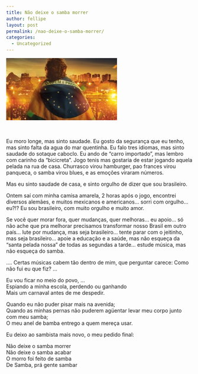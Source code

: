 ```yaml
---
title: Não deixe o samba morrer
author: fellipe
layout: post
permalink: /nao-deixe-o-samba-morrer/
categories:
  - Uncategorized
---
```

[<img class="size-medium wp-image-203 aligncenter" alt="BsHfhIdIQAAj1LB" src="/img/posts//2014/07/BsHfhIdIQAAj1LB-300x168.jpg" width="300" height="168" />][1]

&nbsp;

Eu moro longe, mas sinto saudade. Eu gosto da segurança que eu tenho, mas sinto falta da agua do mar quentinha. Eu falo tres idiomas, mas sinto saudade do sotaque caboclo. Eu ando de &#8220;carro importado&#8221;, mas lembro com carinho da &#8220;bicicreta&#8221;. Jogo tenis mas gostaria de estar jogando aquela pelada na rua de casa. Churrasco virou hamburger, pao frances virou panqueca, o samba virou blues, e as emoções viraram números.

Mas eu sinto saudade de casa, e sinto orgulho de dizer que sou brasileiro.

Ontem saí com minha camisa amarela, 2 horas após o jogo, encontrei diversos alemães, e muitos mexicanos e americanos&#8230; sorri com orgulho&#8230; eu?!? Eu sou brasileiro, com muito orgulho e muito amor.

Se você quer morar fora, quer mudanças, quer melhoras&#8230; eu apoio&#8230; só não ache que pra melhorar precisamos transformar nosso Brasil em outro país&#8230; lute por mudança, mas seja brasileiro&#8230; tente parar com o jeitinho, mas seja brasileiro&#8230; apoie a educação e a saúde, mas não esqueça da &#8220;santa pelada nossa&#8221; de todas as segundas a tarde&#8230; estude música, mas não esqueça do samba.

&#8230;. Certas músicas cabem tão dentro de mim, que perguntar carece: Como não fui eu que fiz? &#8230;

Eu vou ficar no meio do povo, &#8230;  
Espiando a minha escola, perdendo ou ganhando  
Mais um carnaval antes de me despedir.

Quando eu não puder pisar mais na avenida;  
Quando as minhas pernas não puderem agüentar levar meu corpo junto com meu samba;  
O meu anel de bamba entrego a quem mereça usar.

Eu deixo ao sambista mais novo, o meu pedido final:

<span style="font-size: 1em;">Não deixe o samba morrer<br /> </span><span style="font-size: 1em;">Não deixe o samba acabar<br /> </span><span style="font-size: 1em;">O morro foi feito de samba<br /> </span><span style="font-size: 1em;">De Samba, prá gente sambar</span>

 [1]: /img/posts//2014/07/BsHfhIdIQAAj1LB.jpg